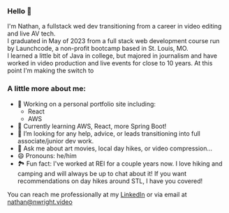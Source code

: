 ### Hello 👋

I'm Nathan, a fullstack wed dev transitioning from a career in video editing and live AV tech.  
I graduated in May of 2023 from a full stack web development course run by Launchcode, a non-profit bootcamp based in St. Louis, MO.  
I learned a little bit of Java in college, but majored in journalism and have worked in video production and live events for close to 10 years. At this point I'm making the switch to 

### A little more about me:

- 🔭 Working on a personal portfolio site including:  
    - React
    - AWS
- 📖 Currently learning AWS, React, more Spring Boot!  
- 🤔 I’m looking for any help, advice, or leads transitioning into full associate/junior dev work.  
- 💬 Ask me about art movies, local day hikes, or video compression...  
- 😄 Pronouns: he/him  
- 🏞️ Fun fact: I've worked at REI for a couple years now. I love hiking and camping and will always be up to chat about it! If you want recommendations on day hikes around STL, I have you covered!  

You can reach me professionally at my [LinkedIn](https://www.linkedin.com/in/nathan422/) or via email at [nathan@nwright.video](mailto:nathan@nwright.video)
